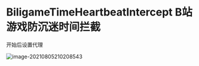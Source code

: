 # BiligameTimeHeartbeatIntercept B站游戏防沉迷时间拦截



开始后设置代理

![image-20210805210208543](https://gitee.com/Enaium/imgbed/raw/master/image-20210805210208543.png)